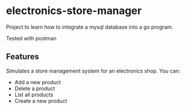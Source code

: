 # electronics-store-manager

Project to learn how to integrate a mysql database into a go program.

Tested with postman

## Features 

Simulates a store management system for an electronics shop. You can:
- Add a new product
- Delete a product
- List all products
- Create a new product